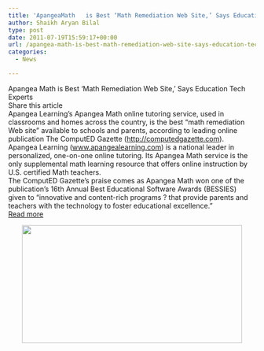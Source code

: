 ```yaml
---
title: 'ApangeaMath   is Best ‘Math Remediation Web Site,’ Says Education Tech Experts'
author: Shaikh Aryan Bilal
type: post
date: 2011-07-19T15:59:17+00:00
url: /apangea-math-is-best-math-remediation-web-site-says-education-tech-experts/
categories:
  - News

---
```

Apangea Math is Best &#8216;Math Remediation Web Site,&#8217; Says Education Tech Experts  
Share this article  
Apangea Learning&#8217;s Apangea Math online tutoring service, used in classrooms and homes across the country, is the best &#8220;math remediation Web site&#8221; available to schools and parents, according to leading online publication The ComputED Gazette (http://computedgazette.com).  
Apangea Learning (www.apangealearning.com) is a national leader in personalized, one-on-one online tutoring. Its Apangea Math service is the only supplemental math learning resource that offers online instruction by U.S. certified Math teachers.  
The ComputED Gazette&#8217;s praise comes as Apangea Math won one of the publication&#8217;s 16th Annual Best Educational Software Awards (BESSIES) given to &#8220;innovative and content-rich programs ? that provide parents and teachers with the technology to foster educational excellence.&#8221;  
<a title="Read more" href="http://www.advfn.com/news_Apangea-Math-is-Best-Math-Remediation-Web-Site-Says-Education-Tech-Experts_42876026.html" target="_blank" rel="noopener">Read more</a>

<p style="text-align: center;">
  <a title="Apangea Math is Best &quot;Math Remediation Web Site&quot;" href="http://www.advfn.com/news_Apangea-Math-is-Best-Math-Remediation-Web-Site-Says-Education-Tech-Experts_42876026.html" target="_blank" rel="noopener"><img loading="lazy" class="aligncenter size-full wp-image-3759" title="Apangea Math is Best 'Math Remediation Web Site" src="http://www.backbonecommunications.com/wp-content/uploads/Apangea-Math-is-Best-Math-Remediation-Web-Site.png" alt="" width="448" height="240" /></a>
</p>